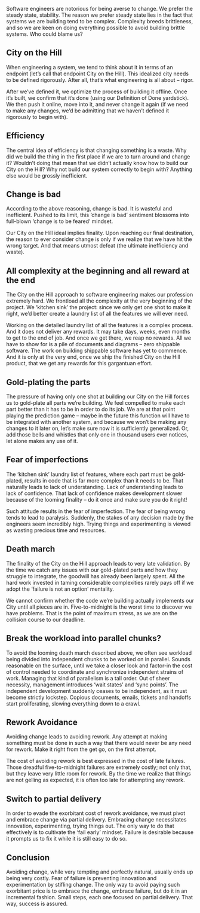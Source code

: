 Software engineers are notorious for being averse to change. We prefer the steady state, stability. The reason we prefer steady state lies in the fact that systems we are building tend to be complex. Complexity breeds brittleness, and so we are keen on doing everything possible to avoid building brittle systems. Who could blame us?


## City on the Hill


When engineering a system, we tend to think about it in terms of an endpoint (let’s call that endpoint City on the Hill). This idealized city needs to be defined rigorously. After all, that’s what engineering is all about – rigor.


After we’ve defined it, we optimize the process of building it offline. Once it’s built, we confirm that it’s done (using our Definition of Done yardstick). We then push it online, move into it, and never change it again (if we need to make any changes, we’d be admitting that we haven’t defined it rigorously to begin with).


## Efficiency


The central idea of efficiency is that changing something is a waste. Why did we build the thing in the first place if we are to turn around and change it? Wouldn’t doing that mean that we didn’t actually know how to build our City on the Hill? Why not build our system correctly to begin with? Anything else would be grossly inefficient.


## Change is bad


According to the above reasoning, change is bad. It is wasteful and inefficient. Pushed to its limit, this ‘change is bad’ sentiment blossoms into full-blown ‘change is to be feared’ mindset.


Our City on the Hill ideal implies finality. Upon reaching our final destination, the reason to ever consider change is only if we realize that we have hit the wrong target. And that means utmost defeat (the ultimate inefficiency and waste).


## All complexity at the beginning and all reward at the end


The City on the Hill approach to software engineering makes our profession extremely hard. We frontload all the complexity at the very beginning of the project. We ‘kitchen sink’ the project: since we only get one shot to make it right, we’d better create a laundry list of all the features we will ever need.


Working on the detailed laundry list of all the features is a complex process. And it does not deliver any rewards. It may take days, weeks, even months to get to the end of job. And once we get there, we reap no rewards. All we have to show for is a pile of documents and diagrams – zero shippable software. The work on building shippable software has yet to commence. And it is only at the very end, once we ship the finished City on the Hill product, that we get any rewards for this gargantuan effort.


## Gold-plating the parts


The pressure of having only one shot at building our City on the Hill forces us to gold-plate all parts we’re building. We feel compelled to make each part better than it has to be in order to do its job. We are at that point playing the prediction game – maybe in the future this function will have to be integrated with another system, and because we won’t be making any changes to it later on, let’s make sure now it is sufficiently generalized. Or, add those bells and whistles that only one in thousand users ever notices, let alone makes any use of it.


## Fear of imperfections


The ‘kitchen sink’ laundry list of features, where each part must be gold-plated, results in code that is far more complex than it needs to be. That naturally leads to lack of understanding. Lack of understanding leads to lack of confidence. That lack of confidence makes development slower because of the looming finality – do it once and make sure you do it right!


Such attitude results in the fear of imperfection. The fear of being wrong tends to lead to paralysis. Suddenly, the stakes of any decision made by the engineers seem incredibly high. Trying things and experimenting is viewed as wasting precious time and resources.


## Death march


The finality of the City on the Hill approach leads to very late validation. By the time we catch any issues with our gold-plated parts and how they struggle to integrate, the goodwill has already been largely spent. All the hard work invested in taming considerable complexities rarely pays off if we adopt the ‘failure is not an option’ mentality.


We cannot confirm whether the code we’re building actually implements our City until all pieces are in. Five-to-midnight is the worst time to discover we have problems. That is the point of maximum stress, as we are on the collision course to our deadline.


## Break the workload into parallel chunks?


To avoid the looming death march described above, we often see workload being divided into independent chunks to be worked on in parallel. Sounds reasonable on the surface, until we take a closer look and factor-in the cost of control needed to coordinate and synchronize independent strains of work. Managing that kind of parallelism is a tall order. Out of sheer necessity, management introduces ‘wait states’ and ‘sync points’. The independent development suddenly ceases to be independent, as it must become strictly lockstep. Copious documents, emails, tickets and handoffs start proliferating, slowing everything down to a crawl.


## Rework Avoidance


Avoiding change leads to avoiding rework. Any attempt at making something must be done in such a way that there would never be any need for rework. Make it right from the get go, on the first attempt.


The cost of avoiding rework is best expressed in the cost of late failures. Those dreadful five-to-midnight failures are extremely costly; not only that, but they leave very little room for rework. By the time we realize that things are not gelling as expected, it is often too late for attempting any rework.


## Switch to partial delivery


In order to evade the exorbitant cost of rework avoidance, we must pivot and embrace change via partial delivery. Embracing change necessitates innovation, experimenting, trying things out. The only way to do that effectively is to cultivate the ‘fail early’ mindset. Failure is desirable because it prompts us to fix it while it is still easy to do so.


## Conclusion


Avoiding change, while very tempting and perfectly natural, usually ends up being very costly. Fear of failure is preventing innovation and experimentation by stifling change. The only way to avoid paying such exorbitant price is to embrace the change, embrace failure, but do it in an incremental fashion. Small steps, each one focused on partial delivery. That way, success is assured.
